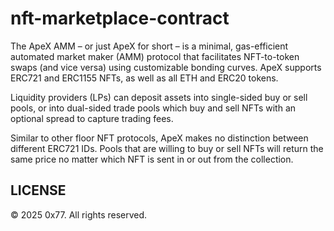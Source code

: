# nft-marketplace-contract
The ApeX AMM – or just ApeX for short – is a minimal, gas-efficient automated market maker (AMM) protocol that facilitates NFT-to-token swaps (and vice versa) using customizable bonding curves. ApeX supports ERC721 and ERC1155 NFTs, as well as all ETH and ERC20 tokens.

Liquidity providers (LPs) can deposit assets into single-sided buy or sell pools, or into dual-sided trade pools which buy and sell NFTs with an optional spread to capture trading fees.

Similar to other floor NFT protocols, ApeX makes no distinction between different ERC721 IDs. Pools that are willing to buy or sell NFTs will return the same price no matter which NFT is sent in or out from the collection.


## LICENSE

© 2025 0x77. All rights reserved.
